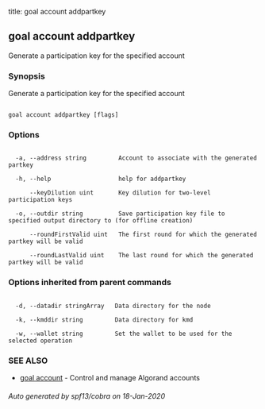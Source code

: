 title: goal account addpartkey
## goal account addpartkey



Generate a participation key for the specified account



### Synopsis



Generate a participation key for the specified account



```

goal account addpartkey [flags]

```



### Options



```

  -a, --address string         Account to associate with the generated partkey

  -h, --help                   help for addpartkey

      --keyDilution uint       Key dilution for two-level participation keys

  -o, --outdir string          Save participation key file to specified output directory to (for offline creation)

      --roundFirstValid uint   The first round for which the generated partkey will be valid

      --roundLastValid uint    The last round for which the generated partkey will be valid

```



### Options inherited from parent commands



```

  -d, --datadir stringArray   Data directory for the node

  -k, --kmddir string         Data directory for kmd

  -w, --wallet string         Set the wallet to be used for the selected operation

```



### SEE ALSO



* [goal account](../../account/account/)	 - Control and manage Algorand accounts


###### Auto generated by spf13/cobra on 18-Jan-2020

